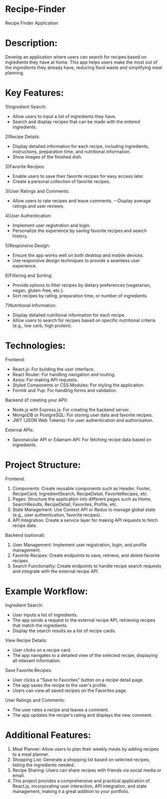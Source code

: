 # Recipe-Finder
Recipe Finder Application

# Description: 
Develop an application where users can search for recipes based on ingredients they have at home. This app helps users make the most out of the ingredients they already have, reducing food waste and simplifying meal planning.

# Key Features:
1)Ingredient Search: 
- Allow users to input a list of ingredients they have.
- Search and display recipes that can be made with the entered ingredients.

2)Recipe Details:
- Display detailed information for each recipe, including ingredients, instructions, preparation time, and nutritional information.
- Show images of the finished dish.

3)Favorite Recipes:
- Enable users to save their favorite recipes for easy access later.
- Create a personal collection of favorite recipes.

3)User Ratings and Comments:
- Allow users to rate recipes and leave comments.
--Display average ratings and user reviews.

4)User Authentication:
- Implement user registration and login.
- Personalize the experience by saving favorite recipes and search history.

5)Responsive Design:
- Ensure the app works well on both desktop and mobile devices.
- Use responsive design techniques to provide a seamless user experience.

6)Filtering and Sorting:
- Provide options to filter recipes by dietary preferences (vegetarian, vegan, gluten-free, etc.).
- Sort recipes by rating, preparation time, or number of ingredients.

7)Nutritional Information:
- Display detailed nutritional information for each recipe.
- Allow users to search for recipes based on specific nutritional criteria (e.g., low carb, high protein).

# Technologies:

Frontend:
- React.js: For building the user interface.
- React Router: For handling navigation and routing.
- Axios: For making API requests.
- Styled Components or CSS Modules: For styling the application.
- Formik and Yup: For handling forms and validation.

Backend (if creating your API):
- Node.js with Express.js: For creating the backend server.
- MongoDB or PostgreSQL: For storing user data and favorite recipes.
- JWT (JSON Web Tokens): For user authentication and authorization.

External APIs:
- Spoonacular API or Edamam API: For fetching recipe data based on ingredients.

# Project Structure:

Frontend:
1. Components: Create reusable components such as Header, Footer, RecipeCard, IngredientSearch, RecipeDetail, FavoriteRecipes, etc.
2. Pages: Structure the application into different pages such as Home, SearchResults, RecipeDetail, Favorites, Profile, etc.
3. State Management: Use Context API or Redux to manage global state (e.g., user authentication, favorite recipes).
4. API Integration: Create a service layer for making API requests to fetch recipe data.

Backend (optional):
1. User Management: Implement user registration, login, and profile management.
2. Favorite Recipes: Create endpoints to save, retrieve, and delete favorite recipes.
3. Search Functionality: Create endpoints to handle recipe search requests and integrate with the external recipe API.

# Example Workflow:

Ingredient Search:
- User inputs a list of ingredients.
- The app sends a request to the external recipe API, retrieving recipes that match the ingredients.
- Display the search results as a list of recipe cards.

View Recipe Details:
- User clicks on a recipe card.
- The app navigates to a detailed view of the selected recipe, displaying all relevant information.

Save Favorite Recipes:
- User clicks a "Save to Favorites" button on a recipe detail page.
- The app saves the recipe to the user's profile.
- Users can view all saved recipes on the Favorites page.

User Ratings and Comments:
- The user rates a recipe and leaves a comment.
- The app updates the recipe's rating and displays the new comment.

# Additional Features:
1. Meal Planner: Allow users to plan their weekly meals by adding recipes to a meal planner.
2. Shopping List: Generate a shopping list based on selected recipes, listing the ingredients needed.
3. Recipe Sharing: Users can share recipes with friends via social media or email.
4. This project provides a comprehensive and practical application of React.js, incorporating user interaction, API integration, and state management, making it a great addition to your portfolio.
